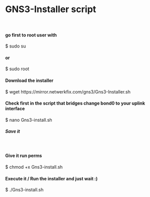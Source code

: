 # GNS3-Installer script
<br>
<h4>go first to root user with</h4>
$ sudo su
<h4>or</h4>
$ sudo root
<h4>Download the installer</h4>
$ wget https://mirror.netwerkfix.com/gns3/Gns3-Installer.sh
<br>
<h4>Check first in the script that bridges change bond0 to your uplink interface</h4>
$ nano Gns3-install.sh
<h5>Save it</h5>
<br>
<h4>Give it run perms</h4>
$ chmod +x Gns3-install.sh
<br>
<h4>Execute it / Run the installer and just wait :)</h4>
$ ./Gns3-install.sh
